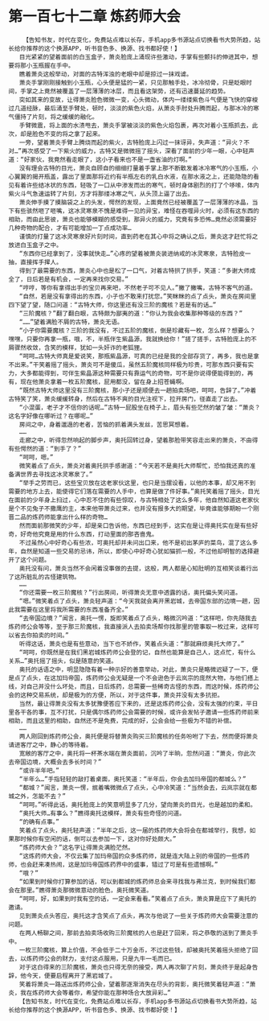 # 第一百七十二章 炼药师大会
        【告知书友，时代在变化，免费站点难以长存，手机app多书源站点切换看书大势所趋，站长给你推荐的这个换源APP，听书音色多、换源、找书都好使！】
       目光紧紧的望着面前的白玉盒子，萧炎脸庞上涌现许些激动，手掌有些颤抖的伸进其中，想要将那小玉瓶握在手中。
       瞧着萧炎这般举动，对面的古特浑浊的老眼中却是掠过一抹戏谑。
       萧炎手掌刚刚接触到小玉瓶，心头便是猛的一紧，只见那触手处，冰冷彻骨，只是眨眼时间，手掌之上竟然被覆盖了一层薄薄的冰层，而且看这架势，还有迅速蔓延的趋势。
       突如其来的变故，让得萧炎脸色微微一变，心头微动，体内一缕缕紫色斗气便是飞快的穿梭过几道经脉，最后涌至手臂处，顿时，淡淡的紫色火焰，从萧炎手肘处升腾而起，与那冰冷的寒气僵持了片刻，将之缓缓的融化。
       手臂微震，将上面的水渍甩去，萧炎手掌被淡淡的紫色火焰包裹，再次对着小玉瓶抓去，此次，却是脸色不变的将之拿了起来。
       一旁，望着萧炎手臂上腾烧而起的紫火，古特脸庞上闪过一抹讶异，失声道：“异火？不对…”再次感受了一下紫火的威力，古特又是微微摇了摇头，深看了面前的少年一眼，心中轻声道：“好家伙，我竟然看走眼了，这小子看来也不是一盏省油的灯啊。”
       没有理会古特的目光，萧炎自顾自的细细打量着手掌上那不断散发着冰冷寒气的小玉瓶，小心翼翼的揭开瓶盖，露出了里面那将近约有半瓶左右的乳白水液，在那水液之上，还能隐隐的看见有着许些结冰状的东西，轻吸了一口从中渗发而出的寒气，顿时身体剧烈的打了个哆嗦，体内紫火斗气急速运转了片刻，方才将那缕冰寒之气，从头顶上逼了出去。
       萧炎伸手摸了摸脑袋之上的头发，愕然的发现，上面竟然已经被覆盖了一层薄薄的冰晶，当下有些骇然咂了咂嘴，这冰灵寒泉不愧是难得一见的异宝，难怪在吞噬异火时，必须有这东西的相助，而由此思彼，萧炎也能够模糊的感受到，那异火的威力，究竟有多恐怖…竟然必须需要好几种奇物的配合，才有可能增加一丁点成功率…
       谨慎的打量了这冰灵寒泉好片刻时间，直到药老在其心中将之确认之后，萧炎这才赶忙将之放进白玉盒子之中。
       “东西你已经拿到了，没事就快走…”心疼的望着被萧炎装进纳戒的冰灵寒泉，古特脸皮一抽，直接挥手撵人。
       得到了最需要的东西，萧炎心中也是松了一口气，对着古特拱了拱手，笑道：“多谢大师成全了，日后若是有机会，一定再来找你交易。”
       “哼哼，等你有拿得出手的宝贝再来吧，不然老子可不见人。”撇了撇嘴，古特不客气的道。
       “自然，若是没有拿得出的东西，小子也不敢来打扰您。”笑眯眯的点了点头，萧炎在房间里四下望了望，随口问道：“古特大师，你这里还有没三阶的魔核？若是有的话…”
       “三阶魔核？”翻了翻白眼，古特颇为鄙夷的道：“你认为我会收集那种等级的东西？”
       “……”望着满脸不屑的古特，萧炎无语。
       “小子你需要魔核？三阶的我没有，不过五阶的魔核，倒是珍藏有一枚，怎么样？想要么？嘿嘿，只要你再拿一瓶，哦，不，半瓶伴生紫晶源，我就换给你！”搓了搓手，古特脸庞上的不屑骤然收敛，含笑的模样，犹如一头奸诈的老狐狸。
       “呵呵…古特大师真是爱说笑，那瓶紫晶源，可真的已经是我的全部存货了，再多，我也是拿不出来。”干笑着摇了摇头，萧炎可不是傻瓜，虽然五阶魔核同样极为珍贵，可那东西只要有实力，大多都能得到，可伴生紫晶源这种需要只有靠运气的奇物，可不是你说得便能得到的，再有，现在他萧炎拿着一枚五阶魔核，屁用都没，留在身上招苍蝇啊。
       “既然古特大师这里没有三阶魔核，那小子还是顺便去一趟拍卖场吧，呵呵，告辞了。”冲着古特笑了笑，萧炎缓缓转身，然后在古特不爽的目光注视下，拉开房门，径直走了出去。
       “小混蛋，老子才不信你的话呢…”古特一屁股坐在椅子上，眉头有些茫然的皱了皱：“萧炎？这名字好像在哪听过？在哪呢…”
       房间之中，身着邋遢的老者，苦恼的抓着满头发丝，苦思冥想着。
       ……
       走廊之中，听得忽然响起的脚步声，奥托回转过身，望着那脸带笑容走出来的萧炎，不由得有些愕然的道：“到手了？”
       “呵呵，嗯。”
       微笑着点了点头，萧炎对着奥托拱手感谢道：“今天若不是奥托大师帮忙，恐怕我还真的准备满世界去寻找这冰灵寒泉了。”
       “举手之劳而已，这些宝贝放在这老家伙这里，也只是当摆设看，以他的本事，却又用不到需要的地方上去，能使得它们落在需要的人手中，也算是做了件好事。”奥托笑着摇了摇头，目光在面前的少年身上扫过，心中忍不住的有些惊叹，与古特相处了这么多年，他自然知道这老家伙是个不见兔子不撒鹰的主，本来他带萧炎过来，也并没有报多大的期望，毕竟谁能够期盼一个刚晋二品的炼药师能拿出什么样的奇物…
       然而面前那微笑的少年，却是亲口告诉他，东西已经到手，这实在是让得奥托实在是有些好奇，好奇他究竟是用的什么东西，打动里面的那吝啬鬼。
       不过虽然心中好奇心有些浓，可奥托却并未问出口来，他不是初出茅庐的菜鸟，混了这么多年，自然是知道一些交易的忌讳，所以，即使心中好奇心犹如猫抓一般，不过他却明智的选择避开了这个问题。
       奥托没有问，萧炎当然不会闲着没事做的去提，这般，两人都是心知肚明的互相笑谈着行出了这所脏乱的古怪建筑物。
       ……
       “你还需要一枚三阶魔核？”行出房间，听得萧炎无意中透露的话，奥托偏头笑问道。
       “嗯。”微笑着点了点头，萧炎轻声道：“今天我就会离开黑岩城，去帝国东部的边境一趟，因此我需要在这里将我所需要的东西准备齐全。”
       “去帝国边境？”闻言，奥托一愣，旋即笑着点了点头，略微沉吟道：“这样吧，你先随我去炼药师公会等等，至于那三阶魔核，我直接派人去拍卖场帮你找那里的管事取一枚过来，这样可以省去你拍卖的时间。”
       听得这话，萧炎也是有些意动，当下也不娇作，笑着点头道：“那就麻烦奥托大师了。”
       “呵呵，你既然是在我们黑岩城炼药师公会登的记，自然也能算是自己人，这点忙，有什么关系…”奥托摇了摇头，似是随意的笑道。
       奥托的话语之中，明显隐隐有着一种示好的善意举动，对此，萧炎只是略微迟疑了一下，便是点了点头，在这加玛帝国，炼药师公会无疑是一个不会逊色于云岚宗的庞然大物，与他们搭上线，对自己并没什么坏处，而且，日后炼药，总需要一些稀奇古怪的东西，而这时候，炼药师公会的这种交易系统，却是极为的方便，所以，对于这件事，萧炎并没有太多抗拒。
       当然，最让得萧炎没有太多犹豫便答应下来的，还是这炼药师公会，没有太强的约束，平日里各干各的事，互不打扰，只是偶尔炼药师公会需要的时候，或许会发帖子邀请一些炼药师前来相助，而且这里的相助，自然还不是免费，完成的好，公会会给一些极为不错的补偿。
       ……
       两人刚回到炼药师公会，奥托便是将替萧炎购买三阶魔核的任务吩咐了下去，然而便将萧炎请进客厅之中，静心的等待着。
       宽敞的客厅之中，奥托将一杯茶水端在萧炎面前，沉吟了半晌，忽然问道：“萧炎，你此次去帝国边境，大概会去多长时间？”
       “或许半年吧。”
       “半年么…”手指轻轻的敲打着桌面，奥托笑道：“半年后，你会去加玛帝国的都城么？”
       “都城？”闻言，萧炎一愣，抿着嘴微微点了点头，心中冷笑道：“当然会去，云岚宗就在都城之外，怎能不去？”
       “呵呵。”听得此话，奥托脸庞上的笑意明显多了几分，望向萧炎的目光，也是越加的柔和。
       “奥托大师…有事么？”瞧得奥托这模样，萧炎有些奇怪的问道。
       “的确有点事。”
       笑着点了点头，奥托轻声道：“半年之后，这一届的炼药师大会将会在都城举行，我想，如果那时候你有空闲的话，倒可以去参加一下，这对你好处颇大。”
       “炼药师大会？”这名字让得萧炎满脸茫然。
       “这炼药师大会，不仅云集了加玛帝国的众多炼药师，就是连大陆上别的帝国的一些炼药师，也会赶来凑热闹，这是加玛帝国炼药界中的盛事，错过了可是有些遗憾啊。”
       “哦？”
       “如果到时候你打算参加的话，可以到都城的炼药师总会来寻找我与弗兰克，到时候我们都会在那里。”瞧得萧炎那微微意动的脸色，奥托微笑道。
       “呵呵，好，如果到时我有空的话，一定会来看看。”笑着点了点头，萧炎算是应下了奥托的邀请。
       见到萧炎点头答应，奥托这才含笑点了点头，再次与他说了一些关于炼药师大会需要注意的问题。
       在两人畅聊之间，那前去拍卖场收购三阶魔核的人也是赶了回来，将之恭敬的送到了萧炎手中。
       一枚三阶魔核，算上价值，不会低于二十万金币，不过这些钱，却被奥托笑着摇头拒绝了回去，以炼药师公会的财力，支付这点服用，只是九牛一毛而已。
       对于这白得来的三阶魔核，萧炎也只得无奈的接受，两人再次聊了片刻，萧炎终于是起身告辞，他今天，便要启程离开了黑岩城了。
       笑着将萧炎一路送出炼药师公会，望着那逐渐消失在尽头的背影，奥托微笑着轻声道：“萧炎，我在炼药师大会等着你，希望你能在那种场合大放异彩…”
       【告知书友，时代在变化，免费站点难以长存，手机app多书源站点切换看书大势所趋，站长给你推荐的这个换源APP，听书音色多、换源、找书都好使！】